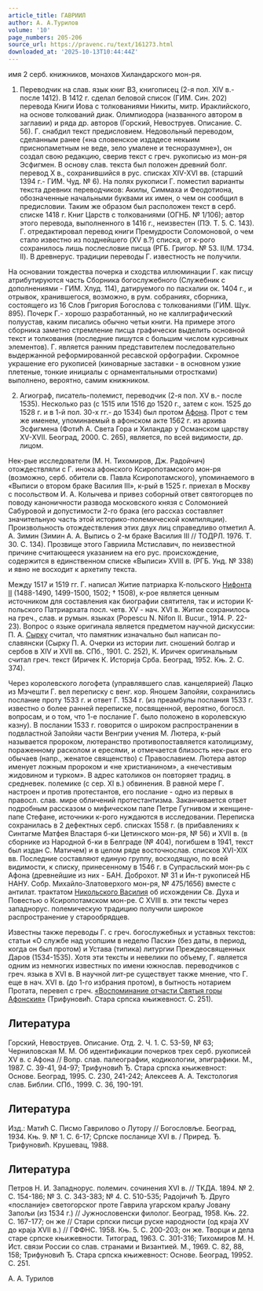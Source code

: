 ```yaml
---
article_title: ГАВРИИЛ
author: А. А.Турилов
volume: '10'
page_numbers: 205-206
source_url: https://pravenc.ru/text/161273.html
downloaded_at: '2025-10-13T10:44:44Z'
---
```


имя 2 серб. книжников, монахов Хиландарского мон-ря.

1. Переводчик на слав. язык книг ВЗ, книгописец (2-я пол. XIV в.- после 1412). В 1412 г. сделал беловой список (ГИМ. Син. 202) перевода Книги Иова с толкованиями Никиты, митр. Ираклийского, на основе толкований диак. Олимпиодора (названного автором в заглавии) и ряда др. авторов (Горский, Невоструев. Описание. С. 56). Г. снабдил текст предисловием. Недовольный переводом, сделанным ранее («на словенское издадесе некыим приснопаметным не веде, зело умалене и тесноразумне»), он создал свою редакцию, сверив текст с греч. рукописью из мон-ря Эсфигмен. В основу слав. текста был положен древний болг. перевод Х в., сохранившийся в рус. списках XIV-XVI вв. (старший 1394 г.- ГИМ. Чуд. № 6). На полях рукописи Г. поместил варианты текста древних переводчиков: Акилы, Симмаха и Феодотиона, обозначенные начальными буквами их имен, о чем он сообщил в предисловии. Таким же образом был расположен текст в серб. списке 1418 г. Книг Царств с толкованиями (ОГНБ. № 1/106); автор этого перевода, выполненного в 1416 г., неизвестен (ПЭ. Т. 5. С. 143). Г. отредактировал перевод книги Премудрости Соломоновой, о чем стало известно из позднейшего (XV в.?) списка, от к-рого сохранилось лишь послесловие писца (РГБ. Григор. № 53. II/М. 1734. II). В древнерус. традиции переводы Г. известность не получили.

На основании тождества почерка и сходства иллюминации Г. как писцу атрибутируются часть Сборника богослужебного (Служебник с дополнениями - ГИМ. Хлуд. 114), датируемого по пасхалии ок. 1404 г., и отрывок, хранившегося, возможно, в рум. собраниях, сборника, состоящего из 16 Слов Григория Богослова с толкованиями (ГИМ. Щук. 895). Почерк Г.- хорошо разработанный, но не каллиграфический полуустав, каким писались обычно четьи книги. На примере этого сборника заметно стремление писца графически выделить основной текст и толкования (последние пишутся с большим числом курсивных элементов). Г. является ранним представителем последовательно выдержанной реформированной ресавской орфографии. Скромное украшение его рукописей (киноварные заставки - в основном узкие плетеные, тонкие инициалы с орнаментальными отростками) выполнено, вероятно, самим книжником.

2. Агиограф, писатель-полемист, переводчик (2-я пол. XV в.- после 1535). Несколько раз (с 1515 или 1516 до 1520 г., затем с кон. 1525 до 1528 г. и в 1-й пол. 30-х гг.- до 1534) был протом [Афона](https://pravenc.ru/text/Афона.html). Прот с тем же именем, упоминаемый в афонском акте 1562 г. из архива Эсфигмена (Фотић А. Света Гора и Хиландар у Османском царству XV-XVII. Београд, 2000. С. 265), является, по всей видимости, др. лицом.

Нек-рые исследователи (М. Н. Тихомиров, Дж. Радойчич) отождествляли с Г. инока афонского Ксиропотамского мон-ря (возможно, серб. обители св. Павла Ксиропотамского), упоминаемого в «Выписи о втором браке Василия III», к-рый в 1525 г. приехал в Москву с посольством И. А. Колычева и привез соборный ответ святогорцев по поводу каноничности развода московского князя с Соломонией Сабуровой и допустимости 2-го брака (его рассказ составляет значительную часть этой историко-полемической компиляции). Произвольность отождествления этих двух лиц справедливо отметил А. А. Зимин (Зимин А. А. Выпись о 2-м браке Василия III // ТОДРЛ. 1976. Т. 30. С. 134). Прозвище этого Гавриила Мстиславич, по неизвестной причине считающееся указанием на его рус. происхождение, содержится в единственном списке «Выписи» XVIII в. (РГБ. Унд. № 338) и явно не восходит к архетипу текста.

Между 1517 и 1519 гг. Г. написал Житие патриарха К-польского [Нифонта II](<https://pravenc.ru/text/Нифонта II.html>) (1488-1490, 1499-1500, 1502; † 1508), к-рое является ценным источником для составления как биографии святителя, так и истории К-польского Патриархата посл. четв. XV - нач. XVI в. Житие сохранилось на греч., слав. и румын. языках (Popescu N. Nifon II. Bucur., 1914. P. 22-23). Вопрос о языке оригинала является предметом научной дискуссии: П. А. [Сырку](https://pravenc.ru/text/Сырку.html) считал, что памятник изначально был написан по-славянски (Сырку П. А. Очерки из истории лит. сношений болгар и сербов в XIV и XVII вв. СПб., 1901. С. 252), К. Иричек оригинальным считал греч. текст (Иричек К. Историjа Срба. Београд, 1952. Књ. 2. С. 374).

Через королевского логофета (управлявшего слав. канцелярией) Лацко из Мэчешти Г. вел переписку с венг. кор. Яношем Запойяи, сохранились послание проту 1533 г. и ответ Г. 1534 г. (из преамбулы послания 1533 г. известно о более ранней переписке, посвященной, вероятно, богосл. вопросам, и о том, что 1-е послание Г. было положено в королевскую казну). В послании 1533 г. говорится о широком распространении в подвластной Запойяи части Венгрии учения М. Лютера, к-рый называется пророком, лютеранство противопоставляется католицизму, пораженному расколом и ересями, и отмечается близость нек-рых его обычаев (напр., женатое священство) с Православием. Лютера автор именует ложным пророком и «не христианином», а «нечестивым жидовином и турком». В адрес католиков он повторяет традиц. в средневек. полемике (с сер. XI в.) обвинения. В равной мере Г. настроен и против протестантов, его послание - одно из первых в правосл. слав. мире обличений протестантизма. Заканчивается ответ подробным рассказом о мифическом папе Петре Гугнивом и женщине-папе Стефане, источники к-рого нуждаются в исследовании. Переписка сохранилась в 2 дефектных серб. списках 1558 г. (в прибавлениях к Синтагме Матфея Властаря б-ки Цетинского мон-ря, № 56) и XVII в. (в сборнике из Народной б-ки в Белграде (№ 404), погибшем в 1941, текст был издан С. Матичем) и в целом ряде восточнослав. списков XVI-XIX вв. Последние составляют единую группу, восходящую, по всей видимости, к списку, принесенному в 1546 г. в Супрасльский мон-рь с Афона (древнейшие из них - БАН. Доброхот. № 31 и Ин-т рукописей НБ НАНУ. Собр. Михайло-Златоверхого мон-ря, № 475/1656) вместе с антилат. трактатом [Никольского Василия](<https://pravenc.ru/text/Никольского Василия.html>) об исхождении Св. Духа и Повестью о Ксиропотамском мон-ре. С XVIII в. эти тексты через западнорус. полемическую традицию получили широкое распространение у старообрядцев.

Известны также переводы Г. с греч. богослужебных и уставных текстов: статьи «О службе над усопшим в неделю Пасхи» (без даты, в период, когда он был протом) и Устава (типика) литургии Преждеосвященных Даров (1534-1535). Хотя эти тексты и невелики по объему, Г. является одним из немногих известных по имени южнослав. переводчиков с греч. языка в XVI в. В научной лит-ре существует также мнение, что Г. еще в нач. XVI в. (до 1-го избрания протом), в бытность нотарием Протата, перевел с греч. [«Воспоминание отчасти Святыя горы Афонския»](<https://pravenc.ru/text/ Воспоминание отчасти Святыя горы Афонския .html>) (Трифуновић. Стара српска књижевност. С. 251).

## Литература

Горский, Невоструев. Описание. Отд. 2. Ч. 1. С. 53-59, № 63; Черниловская М. М. Об идентификации почерков трех серб. рукописей XV в. с Афона // Вопр. слав. палеографии, кодикологии, эпиграфики. М., 1987. С. 39-41, 94-97; Трифуновић Ђ. Стара српска књижевност: Основе. Београд, 1995. С. 230, 241-242; Алексеев А. А. Текстология слав. Библии. СПб., 1999. С. 36, 190-191.

## Литература

Изд.: Матић С. Писмо Гаврилово о Лутору // Богословље. Београд, 1934. Књ. 9. № 1. С. 6-17; Српске посланице XVI в. / Приред. Ђ. Трифуновић. Крушевац, 1988.

## Литература

Петров Н. И. Западнорус. полемич. сочинения XVI в. // ТКДА. 1894. № 2. С. 154-186; № 3. С. 343-383; № 4. С. 510-535; Радоjичић Ђ. Друго «посланиjе» светогорског проте Гаврила угарском краљу Jовану Запољи (из 1534 г.) // Jужнословенски филолог. Београд, 1958. Књ. 22. С. 167-177; он же // Стари српски писци руске народности (од краjа XV до краjа XVII в.) // ГФФНС. 1958. Књ. 5. С. 200-203; он же. Творци и дела старе српске књижевности. Титоград, 1963. С. 301-316; Тихомиров М. Н. Ист. связи России со слав. странами и Византией. М., 1969. С. 82, 88, 158; Трифуновић Ђ. Стара српска књижевност: Основе. Београд, 19952. С. 251.

А. А.  Турилов
